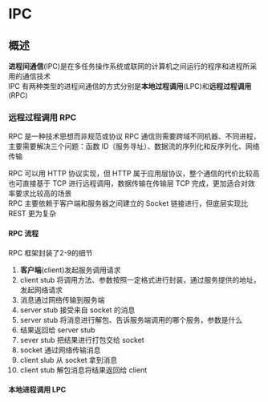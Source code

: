 # IPC

## 概述

**进程间通信**(IPC)是在多任务操作系统或联网的计算机之间运行的程序和进程所采用的通信技术  
IPC 有两种类型的进程间通信的方式分别是**本地过程调用**(LPC)和**远程过程调用**(RPC)

### 远程过程调用 RPC

RPC 是一种技术思想而非规范或协议
RPC 通信则需要跨域不同机器、不同进程，主要需要解决三个问题：函数 ID（服务寻址）、数据流的序列化和反序列化、网络传输  

RPC 可以用 HTTP 协议实现，但 HTTP 属于应用层协议，整个通信的代价比较高  
也可直接基于 TCP 进行远程调用，数据传输在传输层 TCP 完成，更加适合对效率要求比较高的场景  
RPC 主要依赖于客户端和服务器之间建立的 Socket 链接进行，但底层实现比 REST 更为复杂

#### RPC 流程

RPC 框架封装了2-9的细节

1. **客户端**(client)发起服务调用请求  
2. client stub 将调用方法、参数按照一定格式进行封装，通过服务提供的地址，发起网络请求  
3. 消息通过网络传输到服务端  
4. server stub 接受来自 socket 的消息  
5. server stub 将消息进行解包、告诉服务端调用的哪个服务，参数是什么  
6. 结果返回给 server stub
7. sever stub 把结果进行打包交给 socket  
8. socket 通过网络传输消息  
9. client slub 从 socket 拿到消息  
10. client stub 解包消息将结果返回给 client  

#### 本地进程调用 LPC
